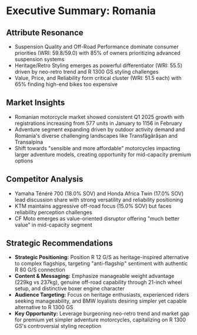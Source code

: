 # Executive Summary: Romania

## Attribute Resonance
- Suspension Quality and Off-Road Performance dominate consumer priorities (WRI: 59.8/59.0) with 85% of owners prioritizing advanced suspension systems
- Heritage/Retro Styling emerges as powerful differentiator (WRI: 55.5) driven by neo-retro trend and R 1300 GS styling challenges
- Value, Price, and Reliability form critical cluster (WRI: 51.5 each) with 65% finding high-end bikes too expensive

## Market Insights
- Romanian motorcycle market showed consistent Q1 2025 growth with registrations increasing from 577 units in January to 1156 in February
- Adventure segment expanding driven by outdoor activity demand and Romania's diverse challenging landscapes like Transfăgărășan and Transalpina
- Shift towards "sensible and more affordable" motorcycles impacting larger adventure models, creating opportunity for mid-capacity premium options

## Competitor Analysis
- Yamaha Ténéré 700 (18.0% SOV) and Honda Africa Twin (17.0% SOV) lead discussion share with strong versatility and reliability positioning
- KTM maintains aggressive off-road focus (15.0% SOV) but faces reliability perception challenges
- CF Moto emerges as value-oriented disruptor offering "much better value" in mid-capacity segment

## Strategic Recommendations
- **Strategic Positioning:** Position R 12 G/S as heritage-inspired alternative to complex flagships, targeting "anti-flagship" sentiment with authentic R 80 G/S connection
- **Content & Messaging:** Emphasize manageable weight advantage (229kg vs 237kg), genuine off-road capability through 21-inch wheel setup, and distinctive boxer engine character
- **Audience Targeting:** Focus on heritage enthusiasts, experienced riders seeking manageability, and BMW loyalists desiring simpler yet capable alternative to R 1300 GS
- **Key Opportunity:** Leverage burgeoning neo-retro trend and market gap for premium yet simpler adventure motorcycles, capitalizing on R 1300 GS's controversial styling reception